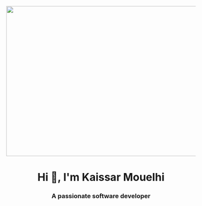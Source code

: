 <p align="center">
<img src="https://bestwallpapers.in/wp-content/uploads/2018/07/wolf-howling-to-moon-minimal-4k-wallpaper-2048x1152.jpg" data-canonical-src="https://bestwallpapers.in/wp-content/uploads/2018/07/wolf-howling-to-moon-minimal-4k-wallpaper-2048x1152.jpg" width="800" height="400" />
</p>

<h1 align="center">Hi 👋, I'm Kaissar Mouelhi</h1>
<h3 align="center">A passionate software developer</h3>


